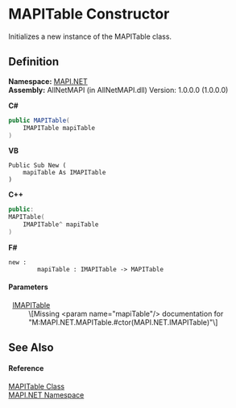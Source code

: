 # MAPITable Constructor


Initializes a new instance of the MAPITable class.



## Definition
**Namespace:** <a href="5bef4637-66f8-16d4-e5f4-4d0da57a1538.md">MAPI.NET</a>  
**Assembly:** AllNetMAPI (in AllNetMAPI.dll) Version: 1.0.0.0 (1.0.0.0)

**C#**
``` C#
public MAPITable(
	IMAPITable mapiTable
)
```
**VB**
``` VB
Public Sub New ( 
	mapiTable As IMAPITable
)
```
**C++**
``` C++
public:
MAPITable(
	IMAPITable^ mapiTable
)
```
**F#**
``` F#
new : 
        mapiTable : IMAPITable -> MAPITable
```



#### Parameters
<dl><dt>  <a href="06a9b727-f5d6-e992-c936-a2712197dcee.md">IMAPITable</a></dt><dd>\[Missing &lt;param name="mapiTable"/&gt; documentation for "M:MAPI.NET.MAPITable.#ctor(MAPI.NET.IMAPITable)"\]</dd></dl>

## See Also


#### Reference
<a href="fa40f65f-c468-2f4f-aefc-ab5a19ba58ba.md">MAPITable Class</a>  
<a href="5bef4637-66f8-16d4-e5f4-4d0da57a1538.md">MAPI.NET Namespace</a>  
